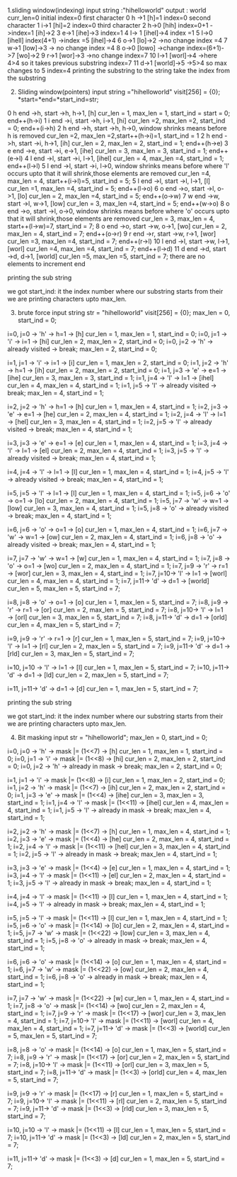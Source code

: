 1.sliding window(indexing)
input string :"hihelloworld"
output : world
curr_len=0
initial index=0
first character      0  h ->1     [h]=1         index=0
second character     1	i->1      [hi]=2	    index=0
third character	     2	h->0      [hih]         index=0+1 ->index=1 [ih]->2
					 3	e->1      [ihe]->3	index=1
					 4	l-> 1     [ihel]->4	index =1
					 5	l->0      [ihell]       index(4+1) ->index =5 [ihel]->4
					 6	o->1      [lo]->2       ->no change    index =4
					 7	w->1      [low]->3      -> no change index =4
					 8	o->0     [lowo]        ->change  index=(6+1)->7 [wo]->2
					 9  r->1      [wor]->3      ->no  change    index=7
					 10	l->1      [worl]->4     ->here 4>4 so it takes previous substring index=7
					 11	d->1	  [world]->5     ->5>4 so max changes to 5 index=4
printing the substring to the string
take the index from the substring


2. Sliding window(pointers)
input string ="hihelloworld"
visit[256] = {0};
*start=*end=*start_ind=str;

0  h end ->h, start ->h, h->1, [h] cur_len = 1, max_len = 1, start_ind = start = 0; end++(h->i)
1  i end ->i, start ->h, i->1, [hi] cur_len =2, max_len =2, start_ind = 0; end++(i->h)
2  h end ->h, start ->h, h->0, window shrinks means before h is removed cur_len =2, max_len =2,start++(h->i)=1, start_ind = 1
2  h end ->h, start ->i, h->1, [ih] cur_len = 2, max_len = 2, start_ind = 1; end++(h->e)
3  e end ->e, start ->i, e->1, [ihe] cur_len = 3, max_len = 3, start_ind = 1; end++(e->l)
4  l end ->l, start ->i, l->1, [ihel] cur_len = 4, max_len =4, start_ind = 1; end++(l->l)
5  l end ->l, start ->i, l->0, window shrinks means before where 'l' occurs upto that it will shrink,those elements are removed  cur_len =4, max_len = 4, start++(i->l)=5, start_ind = 5; 
5  l end ->l, start ->l, l->1, [l] cur_len =1, max_len =4, start_ind = 5; end++(l->o)
6  o end ->o, start ->l, o->1, [lo] cur_len = 2, max_len =4, start_ind = 5; end++(o->w) 
7  w end ->w, start ->l, w->1, [low] cur_len = 3, max_len =4, start_ind = 5; end++(w->o)
8  o end ->o, start ->l, o->0, window shrinks means before where 'o' occurs upto that it will shrink,those elements are removed cur_len = 3, max_len = 4, start++(l->w)=7, start_ind = 7;
8  o end ->o, start ->w, o->1, [wo] cur_len = 2, max_len = 4, start_ind = 7; end++(o->r)
9  r end ->r, start ->w, r->1, [wor] cur_len =3, max_len =4, start_ind = 7; end++(r->l)
10 l end ->l, start ->w, l->1, [worl] cur_len =4, max_len =4, start_ind = 7; end++(l->d)
11 d end ->d, start ->d, d->1, [world] cur_len =5, max_len =5, start_ind = 7; there are no elements to increment end 

printing the sub string

we got start_ind: it the index number where our substring starts from their we are printing characters upto max_len.


3. brute force
input string str = "hihelloworld"
visit[256] = {0};
max_len = 0, start_ind = 0;

i=0, j=0 → 'h' → h=1 → [h] cur_len = 1, max_len = 1, start_ind = 0;
i=0, j=1 → 'i' → i=1 → [hi] cur_len = 2, max_len = 2, start_ind = 0;
i=0, j=2 → 'h' → already visited → break; max_len = 2, start_ind = 0;

i=1, j=1 → 'i' → i=1 → [i] cur_len = 1, max_len = 2, start_ind = 0;
i=1, j=2 → 'h' → h=1 → [ih] cur_len = 2, max_len = 2, start_ind = 0;
i=1, j=3 → 'e' → e=1 → [ihe] cur_len = 3, max_len = 3, start_ind = 1;
i=1, j=4 → 'l' → l=1 → [ihel] cur_len = 4, max_len = 4, start_ind = 1;
i=1, j=5 → 'l' → already visited → break; max_len = 4, start_ind = 1;

i=2, j=2 → 'h' → h=1 → [h] cur_len = 1, max_len = 4, start_ind = 1;
i=2, j=3 → 'e' → e=1 → [he] cur_len = 2, max_len = 4, start_ind = 1;
i=2, j=4 → 'l' → l=1 → [hel] cur_len = 3, max_len = 4, start_ind = 1;
i=2, j=5 → 'l' → already visited → break; max_len = 4, start_ind = 1;

i=3, j=3 → 'e' → e=1 → [e] cur_len = 1, max_len = 4, start_ind = 1;
i=3, j=4 → 'l' → l=1 → [el] cur_len = 2, max_len = 4, start_ind = 1;
i=3, j=5 → 'l' → already visited → break; max_len = 4, start_ind = 1;

i=4, j=4 → 'l' → l=1 → [l] cur_len = 1, max_len = 4, start_ind = 1;
i=4, j=5 → 'l' → already visited → break; max_len = 4, start_ind = 1;

i=5, j=5 → 'l' → l=1 → [l] cur_len = 1, max_len = 4, start_ind = 1;
i=5, j=6 → 'o' → o=1 → [lo] cur_len = 2, max_len = 4, start_ind = 1;
i=5, j=7 → 'w' → w=1 → [low] cur_len = 3, max_len = 4, start_ind = 1;
i=5, j=8 → 'o' → already visited → break; max_len = 4, start_ind = 1;

i=6, j=6 → 'o' → o=1 → [o] cur_len = 1, max_len = 4, start_ind = 1;
i=6, j=7 → 'w' → w=1 → [ow] cur_len = 2, max_len = 4, start_ind = 1;
i=6, j=8 → 'o' → already visited → break; max_len = 4, start_ind = 1;

i=7, j=7 → 'w' → w=1 → [w] cur_len = 1, max_len = 4, start_ind = 1;
i=7, j=8 → 'o' → o=1 → [wo] cur_len = 2, max_len = 4, start_ind = 1;
i=7, j=9 → 'r' → r=1 → [wor] cur_len = 3, max_len = 4, start_ind = 1;
i=7, j=10→ 'l' → l=1 → [worl] cur_len = 4, max_len = 4, start_ind = 1;
i=7, j=11→ 'd' → d=1 → [world] cur_len = 5, max_len = 5, start_ind = 7;

i=8, j=8 → 'o' → o=1 → [o] cur_len = 1, max_len = 5, start_ind = 7;
i=8, j=9 → 'r' → r=1 → [or] cur_len = 2, max_len = 5, start_ind = 7;
i=8, j=10→ 'l' → l=1 → [orl] cur_len = 3, max_len = 5, start_ind = 7;
i=8, j=11→ 'd' → d=1 → [orld] cur_len = 4, max_len = 5, start_ind = 7;

i=9, j=9 → 'r' → r=1 → [r] cur_len = 1, max_len = 5, start_ind = 7;
i=9, j=10→ 'l' → l=1 → [rl] cur_len = 2, max_len = 5, start_ind = 7;
i=9, j=11→ 'd' → d=1 → [rld] cur_len = 3, max_len = 5, start_ind = 7;

i=10, j=10 → 'l' → l=1 → [l] cur_len = 1, max_len = 5, start_ind = 7;
i=10, j=11→ 'd' → d=1 → [ld] cur_len = 2, max_len = 5, start_ind = 7;

i=11, j=11→ 'd' → d=1 → [d] cur_len = 1, max_len = 5, start_ind = 7;

printing the sub string

we got start_ind: it the index number where our substring starts from their we are printing characters upto max_len.


4. Bit masking
input str = "hihelloworld";
max_len = 0, start_ind = 0;


i=0, j=0 → 'h' → mask |= (1<<7) → [h] cur_len = 1, max_len = 1, start_ind = 0;
i=0, j=1 → 'i' → mask |= (1<<8) → [hi] cur_len = 2, max_len = 2, start_ind = 0;
i=0, j=2 → 'h' → already in mask → break; max_len = 2, start_ind = 0;

i=1, j=1 → 'i' → mask |= (1<<8) → [i] cur_len = 1, max_len = 2, start_ind = 0;
i=1, j=2 → 'h' → mask |= (1<<7) → [ih] cur_len = 2, max_len = 2, start_ind = 0;
i=1, j=3 → 'e' → mask |= (1<<4) → [ihe] cur_len = 3, max_len = 3, start_ind = 1;
i=1, j=4 → 'l' → mask |= (1<<11) → [ihel] cur_len = 4, max_len = 4, start_ind = 1;
i=1, j=5 → 'l' → already in mask → break; max_len = 4, start_ind = 1;

i=2, j=2 → 'h' → mask |= (1<<7) → [h] cur_len = 1, max_len = 4, start_ind = 1;
i=2, j=3 → 'e' → mask |= (1<<4) → [he] cur_len = 2, max_len = 4, start_ind = 1;
i=2, j=4 → 'l' → mask |= (1<<11) → [hel] cur_len = 3, max_len = 4, start_ind = 1;
i=2, j=5 → 'l' → already in mask → break; max_len = 4, start_ind = 1;

i=3, j=3 → 'e' → mask |= (1<<4) → [e] cur_len = 1, max_len = 4, start_ind = 1;
i=3, j=4 → 'l' → mask |= (1<<11) → [el] cur_len = 2, max_len = 4, start_ind = 1;
i=3, j=5 → 'l' → already in mask → break; max_len = 4, start_ind = 1;

i=4, j=4 → 'l' → mask |= (1<<11) → [l] cur_len = 1, max_len = 4, start_ind = 1;
i=4, j=5 → 'l' → already in mask → break; max_len = 4, start_ind = 1;

i=5, j=5 → 'l' → mask |= (1<<11) → [l] cur_len = 1, max_len = 4, start_ind = 1;
i=5, j=6 → 'o' → mask |= (1<<14) → [lo] cur_len = 2, max_len = 4, start_ind = 1;
i=5, j=7 → 'w' → mask |= (1<<22) → [low] cur_len = 3, max_len = 4, start_ind = 1;
i=5, j=8 → 'o' → already in mask → break; max_len = 4, start_ind = 1;

i=6, j=6 → 'o' → mask |= (1<<14) → [o] cur_len = 1, max_len = 4, start_ind = 1;
i=6, j=7 → 'w' → mask |= (1<<22) → [ow] cur_len = 2, max_len = 4, start_ind = 1;
i=6, j=8 → 'o' → already in mask → break; max_len = 4, start_ind = 1;

i=7, j=7 → 'w' → mask |= (1<<22) → [w] cur_len = 1, max_len = 4, start_ind = 1;
i=7, j=8 → 'o' → mask |= (1<<14) → [wo] cur_len = 2, max_len = 4, start_ind = 1;
i=7, j=9 → 'r' → mask |= (1<<17) → [wor] cur_len = 3, max_len = 4, start_ind = 1;
i=7, j=10→ 'l' → mask |= (1<<11) → [worl] cur_len = 4, max_len = 4, start_ind = 1;
i=7, j=11→ 'd' → mask |= (1<<3)  → [world] cur_len = 5, max_len = 5, start_ind = 7;

i=8, j=8 → 'o' → mask |= (1<<14) → [o] cur_len = 1, max_len = 5, start_ind = 7;
i=8, j=9 → 'r' → mask |= (1<<17) → [or] cur_len = 2, max_len = 5, start_ind = 7;
i=8, j=10→ 'l' → mask |= (1<<11) → [orl] cur_len = 3, max_len = 5, start_ind = 7;
i=8, j=11→ 'd' → mask |= (1<<3)  → [orld] cur_len = 4, max_len = 5, start_ind = 7;

i=9, j=9 → 'r' → mask |= (1<<17) → [r] cur_len = 1, max_len = 5, start_ind = 7;
i=9, j=10→ 'l' → mask |= (1<<11) → [rl] cur_len = 2, max_len = 5, start_ind = 7;
i=9, j=11→ 'd' → mask |= (1<<3)  → [rld] cur_len = 3, max_len = 5, start_ind = 7;

i=10, j=10 → 'l' → mask |= (1<<11) → [l] cur_len = 1, max_len = 5, start_ind = 7;
i=10, j=11→ 'd' → mask |= (1<<3)  → [ld] cur_len = 2, max_len = 5, start_ind = 7;

i=11, j=11→ 'd' → mask |= (1<<3)  → [d] cur_len = 1, max_len = 5, start_ind = 7;
